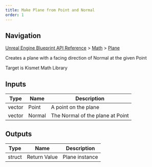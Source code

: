 ```yaml
---
title: Make Plane from Point and Normal
order: 1
---
```

## Navigation

[Unreal Engine Blueprint API Reference](https://dev.epicgames.com/documentation/en-us/unreal-engine/BlueprintAPI) > [Math](https://dev.epicgames.com/documentation/en-us/unreal-engine/BlueprintAPI/Math) > [Plane](https://dev.epicgames.com/documentation/en-us/unreal-engine/BlueprintAPI/Math/Plane)

Creates a plane with a facing direction of Normal at the given Point

Target is Kismet Math Library

## Inputs

| Type | Name | Description |
| --- | --- | --- |
| vector | Point | A point on the plane |
| vector | Normal | The Normal of the plane at Point |

## Outputs

| Type | Name | Description |
| --- | --- | --- |
| struct | Return Value | Plane instance |
